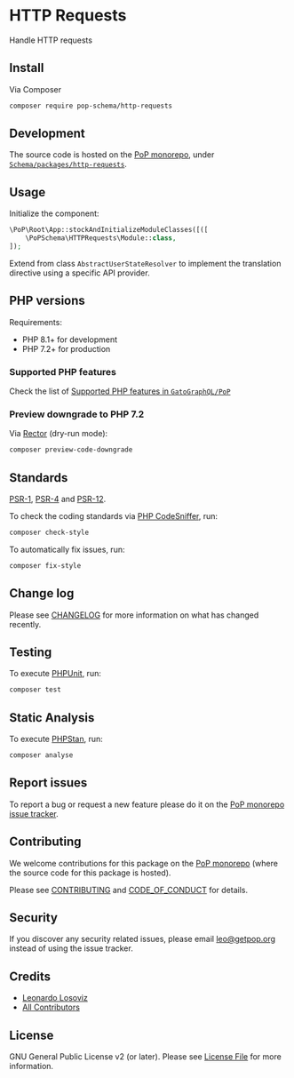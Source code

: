 # HTTP Requests

<!--
[![Build Status][ico-travis]][link-travis]
[![Quality Score][ico-code-quality]][link-code-quality]
[![Software License][ico-license]](LICENSE.md)
[![Latest Version on Packagist][ico-version]][link-packagist]
[![Coverage Status][ico-scrutinizer]][link-scrutinizer]
[![Total Downloads][ico-downloads]][link-downloads]
-->

Handle HTTP requests

## Install

Via Composer

``` bash
composer require pop-schema/http-requests
```

## Development

The source code is hosted on the [PoP monorepo](https://github.com/GatoGraphQL/PoP), under [`Schema/packages/http-requests`](https://github.com/GatoGraphQL/PoP/tree/master/layers/Schema/packages/http-requests).

## Usage

Initialize the component:

``` php
\PoP\Root\App::stockAndInitializeModuleClasses([([
    \PoPSchema\HTTPRequests\Module::class,
]);
```

Extend from class `AbstractUserStateResolver` to implement the translation directive using a specific API provider.

## PHP versions

Requirements:

- PHP 8.1+ for development
- PHP 7.2+ for production

### Supported PHP features

Check the list of [Supported PHP features in `GatoGraphQL/PoP`](https://github.com/GatoGraphQL/PoP/blob/master/docs/supported-php-features.md)

### Preview downgrade to PHP 7.2

Via [Rector](https://github.com/rectorphp/rector) (dry-run mode):

```bash
composer preview-code-downgrade
```

## Standards

[PSR-1](https://www.php-fig.org/psr/psr-1), [PSR-4](https://www.php-fig.org/psr/psr-4) and [PSR-12](https://www.php-fig.org/psr/psr-12).

To check the coding standards via [PHP CodeSniffer](https://github.com/squizlabs/PHP_CodeSniffer), run:

``` bash
composer check-style
```

To automatically fix issues, run:

``` bash
composer fix-style
```

## Change log

Please see [CHANGELOG](CHANGELOG.md) for more information on what has changed recently.

## Testing

To execute [PHPUnit](https://phpunit.de/), run:

``` bash
composer test
```

## Static Analysis

To execute [PHPStan](https://github.com/phpstan/phpstan), run:

``` bash
composer analyse
```

## Report issues

To report a bug or request a new feature please do it on the [PoP monorepo issue tracker](https://github.com/GatoGraphQL/PoP/issues).

## Contributing

We welcome contributions for this package on the [PoP monorepo](https://github.com/GatoGraphQL/PoP) (where the source code for this package is hosted).

Please see [CONTRIBUTING](CONTRIBUTING.md) and [CODE_OF_CONDUCT](CODE_OF_CONDUCT.md) for details.

## Security

If you discover any security related issues, please email leo@getpop.org instead of using the issue tracker.

## Credits

- [Leonardo Losoviz][link-author]
- [All Contributors][link-contributors]

## License

GNU General Public License v2 (or later). Please see [License File](LICENSE.md) for more information.

[ico-version]: https://img.shields.io/packagist/v/pop-schema/http-requests.svg?style=flat-square
[ico-license]: https://img.shields.io/badge/license-GPLv2-brightgreen.svg?style=flat-square
[ico-travis]: https://img.shields.io/travis/pop-schema/http-requests/master.svg?style=flat-square
[ico-scrutinizer]: https://img.shields.io/scrutinizer/coverage/g/pop-schema/http-requests.svg?style=flat-square
[ico-code-quality]: https://img.shields.io/scrutinizer/g/pop-schema/http-requests.svg?style=flat-square
[ico-downloads]: https://img.shields.io/packagist/dt/pop-schema/http-requests.svg?style=flat-square

[link-packagist]: https://packagist.org/packages/pop-schema/http-requests
[link-travis]: https://travis-ci.org/pop-schema/http-requests
[link-scrutinizer]: https://scrutinizer-ci.com/g/pop-schema/http-requests/code-structure
[link-code-quality]: https://scrutinizer-ci.com/g/pop-schema/http-requests
[link-downloads]: https://packagist.org/packages/pop-schema/http-requests
[link-author]: https://github.com/leoloso
[link-contributors]: ../../../../../../contributors

